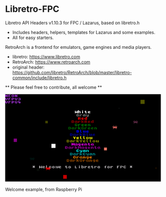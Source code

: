# Libretro-FPC
Libretro API Headers v1.10.3 for FPC / Lazarus, based on libretro.h

* Includes headers, helpers, templates for Lazarus and some examples.
* All for easy starters.

RetroArch is a frontend for emulators, game engines and media players.

- libretro:
    https://www.libretro.com
- RetroArch:
    https://www.retroarch.com
- original header:
    https://github.com/libretro/RetroArch/blob/master/libretro-common/include/libretro.h


** Please feel free to contribute, all welcome **


![Image](https://github.com/tednilsen/Libretro-FPC/blob/master/examples/welcome/RPi3.png) 

Welcome example, from Raspberry Pi
